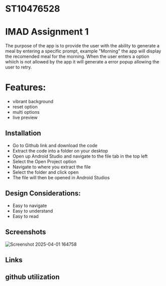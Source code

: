 # ST10476528
# IMAD Assignment 1

The purpose of the app is to provide the user with the ability to generate a meal by entering a specific prompt, example "Morning" the app will display the recomended meal for the morning. When the user enters a option whiich is not allowed by the app it will generate a error popup allowing the user to retry.











 

# Features:
- vibrant background
- reset option
- multi options
- live preview



## Installation

- Go to Github link and download the code
- Extract the code into a folder on your desktop
- Open up Android Studio and navigate to the file tab in the top left
- Select the Open Project option
- Navigate to where you extract the file 
- Select the folder and click open 
- The file will then be opened in Android Studios



## Design Considerations:
- Easy to navigate 
- Easy to understand
- Easy to read
## Screenshots

![Screenshot 2025-04-01 164758](https://github.com/user-attachments/assets/99bf8e8a-0374-44aa-a620-ec33493a901a)



## Links
## github utilization

